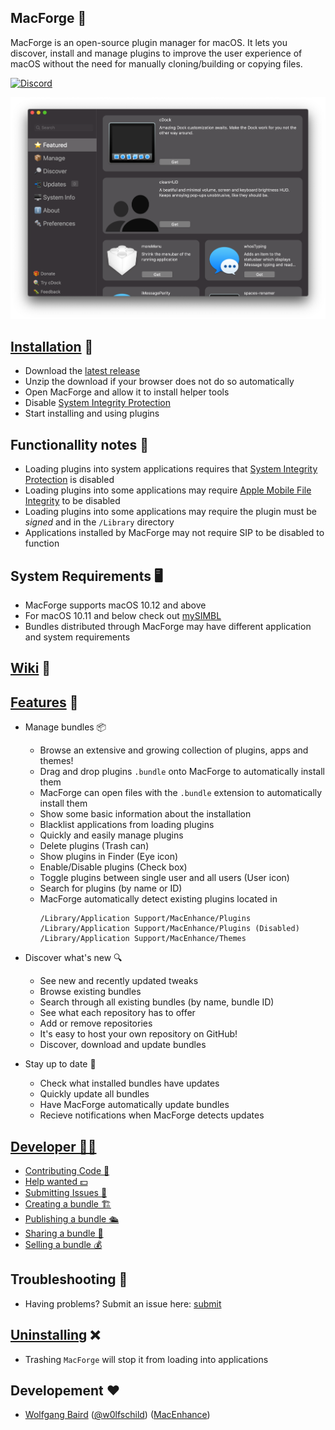 <!--![Banner](web/banner.png)-->

## MacForge 🧩

MacForge is an open-source plugin manager for macOS. It lets you discover, install and manage plugins to improve the user experience of macOS without the need for manually cloning/building or copying files.

<!--
[![Gitter](https://badges.gitter.im/Join%20Chat.svg)](https://gitter.im/MacEnhance/MacForge)
[![Discord](https://img.shields.io/discord/608740492561219617)](https://discordapp.com/channels/608740492561219617/608740492640911378)
-->
[![Discord](https://discordapp.com/api/guilds/608740492561219617/widget.png?style=banner2)](https://discordapp.com/channels/608740492561219617/608740492640911378)

![Preview](web/preview.png)

## [Installation](https://github.com/w0lfschild/MacForge/wiki/Installation) 📂

- Download the [latest release](https://github.com/w0lfschild/app_updates/raw/master/MacForge/MacForge.zip)
- Unzip the download if your browser does not do so automatically
- Open MacForge and allow it to install helper tools
- Disable [System Integrity Protection](https://www.imore.com/how-turn-system-integrity-protection-macos)
- Start installing and using plugins

## Functionallity notes 📝

- Loading plugins into system applications requires that [System Integrity Protection](https://apple.stackexchange.com/questions/208478/how-do-i-disable-system-integrity-protection-sip-aka-rootless-on-os-x-10-11) is disabled
- Loading plugins into some applications may require [Apple Mobile File Integrity](https://www.theiphonewiki.com/wiki/AppleMobileFileIntegrity) to be disabled
- Loading plugins into some applications may require the plugin must be *signed* and in the `/Library` directory
- Applications installed by MacForge may not require SIP to be disabled to function

## System Requirements 🖥

- MacForge supports macOS 10.12 and above
- For macOS 10.11 and below check out [mySIMBL](https://github.com/w0lfschild/mySIMBL)
- Bundles distributed through MacForge may have different application and system requirements

## [Wiki](https://github.com/w0lfschild/MacForge/wiki/Home) 📑

## [Features](https://github.com/w0lfschild/MacForge/wiki/Features) 💪

- Manage bundles 📦
    - Browse an extensive and growing collection of plugins, apps and themes!
    - Drag and drop plugins `.bundle` onto MacForge to automatically install them
    - MacForge can open files with the `.bundle` extension to automatically install them
    - Show some basic information about the installation
    - Blacklist applications from loading plugins
    - Quickly and easily manage plugins
    - Delete plugins (Trash can)
    - Show plugins in Finder (Eye icon)
    - Enable/Disable plugins (Check box)
    - Toggle plugins between single user and all users (User icon)
    - Search for plugins (by name or ID)
    - MacForge automatically detect existing plugins located in 
        ```
        /Library/Application Support/MacEnhance/Plugins
        /Library/Application Support/MacEnhance/Plugins (Disabled)
        /Library/Application Support/MacEnhance/Themes
        ```

- Discover what's new 🔍
    - See new and recently updated tweaks
    - Browse existing bundles
    - Search through all existing bundles (by name, bundle ID)
    - See what each repository has to offer
    - Add or remove repositories
    - It's easy to host your own repository on GitHub!
    - Discover, download and update bundles

- Stay up to date 📲
    - Check what installed bundles have updates
    - Quickly update all bundles
    - Have MacForge automatically update bundles
    - Recieve notifications when MacForge detects updates

## [Developer 👨‍💻](https://github.com/w0lfschild/MacForge/wiki/Bundles-:-Creating)

- [Contributing Code 🤝](https://github.com/w0lfschild/MacForge/blob/master/CONTRIBUTING.md)
- [Help wanted 💵](https://github.com/w0lfschild/MacForge/issues/16)
- [Submitting Issues 🐞](https://github.com/w0lfschild/MacForge/issues/new/choose)
- [Creating a bundle 🏗](https://github.com/w0lfschild/MacForge/wiki/Bundles-:-Creating)
- [Publishing a bundle 🛳](https://github.com/w0lfschild/MacForge/wiki/Bundles-:-Publishing)
- [Sharing a bundle 🔗](https://github.com/w0lfschild/MacForge/wiki/Bundles-:-Linking)
- [Selling a bundle 💰](https://github.com/w0lfschild/MacForge/wiki/Bundles-:-Selling)

## Troubleshooting 🐛

- Having problems? Submit an issue here: [submit](https://github.com/w0lfschild/MacForge/issues/new/choose)

## [Uninstalling](https://github.com/w0lfschild/MacForge/wiki/Uninstallation) ❌

- Trashing `MacForge` will stop it from loading into applications 

## Developement ❤️

- [Wolfgang Baird](https://github.com/w0lfschild) ([@w0lfschild](https://github.com/w0lfschild)) ([MacEnhance](https://www.macenhance.com/))
